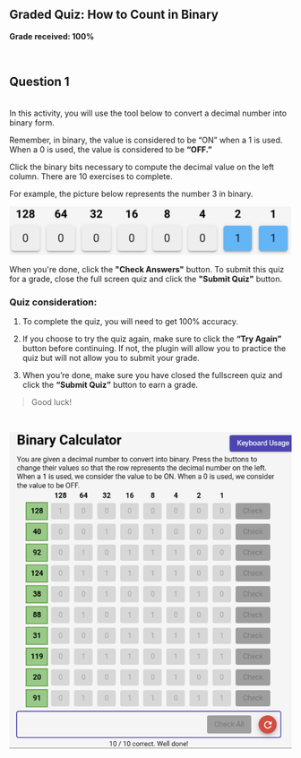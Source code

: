 ## Graded Quiz: How to Count in Binary

__Grade received: 100%__

<br>

## Question 1

<br>
In this activity, you will use the tool below to convert a decimal number into binary form. 

Remember, in binary, the value is considered to be “ON” when a 1 is used. When a 0 is used, the value is considered to be **“OFF.”**

Click the binary bits necessary to compute the decimal value on the left column. There are 10 exercises to complete.

For example, the picture below represents the number 3 in binary. 

![Alt text](binary_example.png)

When you're done, click the **"Check Answers"** button. To submit this quiz for a grade, close the full screen quiz and click the **"Submit Quiz"** button. 

 

### **Quiz consideration:**

1. To complete the quiz, you will need to get 100% accuracy.

2. If you choose to try the quiz again, make sure to click the **“Try Again”** button before continuing. If not, the plugin will allow you to practice the quiz but will not allow you to submit your grade.

3. When you’re done, make sure you have closed the fullscreen quiz and click the **“Submit Quiz”** button to earn a grade.

> Good luck!

<br>

![Alt text](binary-quiz-complete.PNG)







